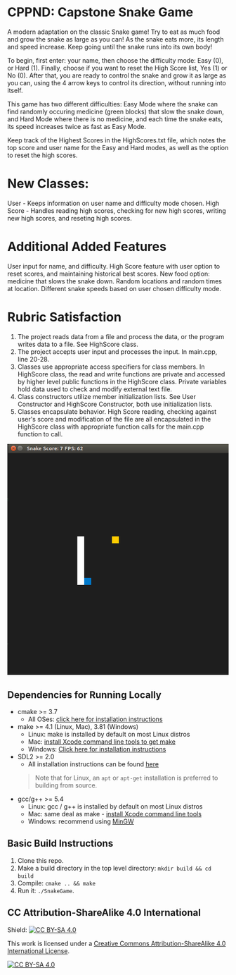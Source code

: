 # CPPND: Capstone Snake Game
A modern adaptation on the classic Snake game!  Try to eat as much food and grow the snake as large as you can!  As the snake eats more, its length and speed increase.  Keep going until the snake runs into its own body!

To begin, first enter: your name, then choose the difficulty mode: Easy (0), or Hard (1).  Finally, choose if you want to reset the High Score list, Yes (1) or No (0).  After that, you are ready to control the snake and grow it as large as you can, using the 4 arrow keys to control its direction, without running into itself.

This game has two different difficulties: Easy Mode where the snake can find randomly occuring medicine (green blocks) that slow the snake down, and Hard Mode where there is no medicine, and each time the snake eats, its speed increases twice as fast as Easy Mode.

Keep track of the Highest Scores in the HighScores.txt file, which notes the top score and user name for the Easy and Hard modes, as well as the option to reset the high scores.

# New Classes: 
User - Keeps information on user name and difficulty mode chosen.
High Score - Handles reading high scores, checking for new high scores, writing new high scores, and reseting high scores.

# Additional Added Features
User input for name, and difficulty.
High Score feature with user option to reset scores, and maintaining historical best scores.
New food option: medicine that slows the snake down.  Random locations and random times at location.
Different snake speeds based on user chosen difficulty mode.

# Rubric Satisfaction
1. The project reads data from a file and process the data, or the program writes data to a file.  See HighScore class.
2. The project accepts user input and processes the input.  In main.cpp, line 20-28.
3. Classes use appropriate access specifiers for class members.  In HighScore class, the read and write functions are private and accessed by higher level public functions in the HighScore class.  Private variables hold data used to check and modify external text file.
4. Class constructors utilize member initialization lists.  See User Constructor and HighScore Constructor, both use initialization lists.
5. Classes encapsulate behavior.  High Score reading, checking against user's score and modification of the file are all encapsulated in the HighScore class with appropriate function calls for the main.cpp function to call.

<img src="snake_game.gif"/>


## Dependencies for Running Locally
* cmake >= 3.7
  * All OSes: [click here for installation instructions](https://cmake.org/install/)
* make >= 4.1 (Linux, Mac), 3.81 (Windows)
  * Linux: make is installed by default on most Linux distros
  * Mac: [install Xcode command line tools to get make](https://developer.apple.com/xcode/features/)
  * Windows: [Click here for installation instructions](http://gnuwin32.sourceforge.net/packages/make.htm)
* SDL2 >= 2.0
  * All installation instructions can be found [here](https://wiki.libsdl.org/Installation)
  >Note that for Linux, an `apt` or `apt-get` installation is preferred to building from source. 
* gcc/g++ >= 5.4
  * Linux: gcc / g++ is installed by default on most Linux distros
  * Mac: same deal as make - [install Xcode command line tools](https://developer.apple.com/xcode/features/)
  * Windows: recommend using [MinGW](http://www.mingw.org/)

## Basic Build Instructions

1. Clone this repo.
2. Make a build directory in the top level directory: `mkdir build && cd build`
3. Compile: `cmake .. && make`
4. Run it: `./SnakeGame`.


## CC Attribution-ShareAlike 4.0 International


Shield: [![CC BY-SA 4.0][cc-by-sa-shield]][cc-by-sa]

This work is licensed under a
[Creative Commons Attribution-ShareAlike 4.0 International License][cc-by-sa].

[![CC BY-SA 4.0][cc-by-sa-image]][cc-by-sa]

[cc-by-sa]: http://creativecommons.org/licenses/by-sa/4.0/
[cc-by-sa-image]: https://licensebuttons.net/l/by-sa/4.0/88x31.png
[cc-by-sa-shield]: https://img.shields.io/badge/License-CC%20BY--SA%204.0-lightgrey.svg
